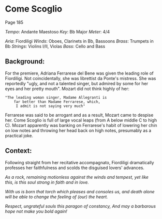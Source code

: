 # Come Scoglio

Page 185

*Tempo*: Andante Maestoso
*Key*: Bb Major
*Meter*: 4/4

*Aria*: Fiordiligi
*Winds*: Oboes, Clarinets in Bb, Bassoons
*Brass*: Trumpets in Bb
*Strings*: Violins I/II, Violas
*Bass*: Cello and Bass

## Background:

For the premiere, Adriana Ferrarese del Bene was given the leading role of Fiordiligi. Not coincidentally, she was librettist da Ponte's mistress. 
She was reportedly "ugly, and not a talented singer, but admired by some for her eyes and her pretty mouth". Mozart did not think highly of her:

	"The leading woman singer, Madame Allegranti is 
	    far better than Madame Ferrarese, which,
	     I admit is not saying very much"

Ferrarese was said to be arrogant and as a result, Mozart came to despise her. Come Scoglio is full of large vocal leaps (from A below middle C to high C).
Mozart apparently was banking on Ferrarese's habit of lowering her chin on low notes and throwing her head back on high notes, presumably as a practical joke.

## Context:

Following straight from her recitative accompagnato, Fiordiligi dramatically professes her faithfulness and scolds the disguised lovers' advances.

*As a rock, remaining motionless*
*against the winds and tempest,*
*yet like this, is this soul strong*
*in faith and in love.*

*With us is born that torch*
*which pleases and consoles us,*
*and death alone will be able*
*to change the feeling of (our) the heart.*

*Respect, ungrateful souls*
*this paragon of constancy,*
*And may a barbarous hope*
*not make you bold again!*

